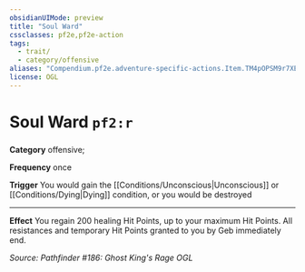 ```yaml
---
obsidianUIMode: preview
title: "Soul Ward"
cssclasses: pf2e,pf2e-action
tags:
  - trait/
  - category/offensive
aliases: "Compendium.pf2e.adventure-specific-actions.Item.TM4pOPSM9r7XEM64"
license: OGL
---
```

# Soul Ward `pf2:r`

### 

**Category** offensive; 




**Frequency** once

**Trigger** You would gain the [[Conditions/Unconscious|Unconscious]] or [[Conditions/Dying|Dying]] condition, or you would be destroyed

* * *

**Effect** You regain 200 healing Hit Points, up to your maximum Hit Points. All resistances and temporary Hit Points granted to you by Geb immediately end.

*Source: Pathfinder #186: Ghost King's Rage*
*OGL*